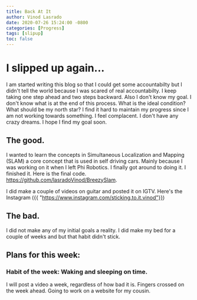 ```yaml
---
title: Back At It
author: Vinod Lasrado
date: 2020-07-26 15:24:00 -0800
categories: [Progress]
tags: [slipup]
toc: false
---
```


# I slipped up again...

I am started writing this blog so that I could get some accountabilty but I didn't tell the world because I was scared of real accountabilty. I keep taking one step ahead and two steps backward. Also I don't know my goal. I don't know what is at the end of this process. What is the ideal condition? What should be my north star? I find it hard to maintain my progress since I am not working towards something. I feel complacent. I don't have any crazy dreams. I hope I find my goal soon.

## The good.

I wanted to learn the concepts in Simultaneous Localization and Mapping (SLAM) a core concept that is used in self driving cars. Mainly because I was working on it when I left Phi Robotics. I finally got around to doing it. I finished it. Here is the final code. https://github.com/lasradoVinod/BreezySlam.

I did make a couple of videos on guitar and posted it on IGTV. Here's the Instagram ({{ "https://www.instagram.com/sticking.to.it.vinod"}})

## The bad.

I did not make any of my initial goals a reality. I did make my bed for a couple of weeks and but that habit didn't stick.

## Plans for this week:

### Habit of the week: Waking and sleeping on time.

I will post a video a week, regardless of how bad it is. Fingers crossed on the week ahead.
Going to work on a website for my cousin.